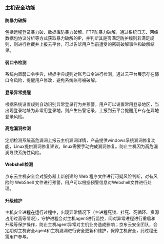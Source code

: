  

###  主机安全功能

#### 防暴力破解

包括远程登录暴力破、数据库防暴力破解、FTP防暴力破解，通过系统日志、网络数据包协议分析等方式获取暴力破解的IP，并判断其是否满足防护规则若满足规则，则进行拦截并上报云平台，可以告诉用户当前遭受的密码破解事件和破解结果。

#### 弱口令检测

系统内置弱口令字典，根据字典规则对账号口令进行检测，通过云平台展示存在弱口令风险，提醒用户修改，避免系统账号被破解。

#### 登录异常提醒

根据系统设置规则自动识别异常登录行为并预警，用户可以设置常用登录地区，当出现登录地址为非常用登录地，则产生告警记录，上报到云平台提醒用户存在异地登录风险。

#### 高危漏洞检测

定期检测系统高危漏洞上报云主机漏洞详情，产品提供windows系统漏洞修复功能，Linux提供漏洞修复建议，linux需要手动完成漏洞修复。防止主机因为高危漏洞导致系统性风险。

#### Webshell检测

京东云主机安全会对服务器上新创建的 Web 程序文件进行可疑风险判断，对有风险的 WebShell 文件进行预警，用户可以根据预警信息对Webshell文件进行处理。

#### 升级维护

主机安全进程在运行过程中，出现异常情况下（主进程死锁、挂死、死循环、资源占用过高等情况），守护进程会对主机agent进行监控，同对异常进程进行重启和升级等保护操作，防止主机agent异常对主机业务造成影响；京东云安全团队，会定期对主机安全agent和主机漏洞进行安全更新和维护，保障主机安全，此过程无需用户参与。
